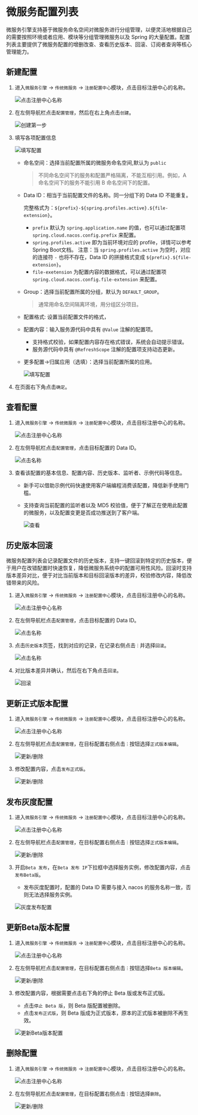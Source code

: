 # 微服务配置列表

微服务引擎支持基于微服务命名空间对微服务进行分组管理，以便灵活地根据自己的需要按照环境或者应用、模块等分组管理微服务以及 Spring 的大量配置。配置列表主要提供了微服务配置的增删改查、查看历史版本、回滚、订阅者查询等核心管理能力。

## 新建配置

1. 进入`微服务引擎` -> `传统微服务` -> `注册配置中心`模块，点击目标注册中心的名称。

    ![点击注册中心名称](https://docs.daocloud.io/daocloud-docs-images/docs/zh/docs/skoala/images/config01.png)

2. 在左侧导航栏点击`配置管理`，然后在右上角点击`创建`。

    ![创建第一步](https://docs.daocloud.io/daocloud-docs-images/docs/zh/docs/skoala/images/config02.png)

3. 填写各项配置信息

    ![填写配置](https://docs.daocloud.io/daocloud-docs-images/docs/zh/docs/skoala/images/config03.png)

    - 命名空间：选择当前配置所属的微服务命名空间,默认为 `public`

        > 不同命名空间下的服务和配置严格隔离，不能互相引用。例如，A 命名空间下的服务不能引用 B 命名空间下的配置。

    - Data ID：相当于当前配置文件的名称。同一分组下的 Data ID 不能重复。

        完整格式为：`${prefix}-${spring.profiles.active}.${file-extension}`。

        - `prefix` 默认为 `spring.application.name` 的值，也可以通过配置项 `spring.cloud.nacos.config.prefix` 来配置。
        - `spring.profiles.active` 即为当前环境对应的 profile，详情可以参考 Spring Boot文档。 注意：当 `spring.profiles.active` 为空时，对应的连接符 `-` 也将不存在，Data ID 的拼接格式变成 `${prefix}.${file-extension}`。
        - `file-exetension` 为配置内容的数据格式，可以通过配置项 `spring.cloud.nacos.config.file-extension` 来配置。

    - Group：选择当前配置所属的分组，默认为 `DEFAULT_GROUP`。

        > 通常用命名空间隔离环境，用分组区分项目。

    - 配置格式: 设置当前配置文件的格式，

    - 配置内容：输入服务源代码中具有 `@Value` 注解的配置项。

        - 支持格式校验，如果配置内容存在格式错误，系统会自动提示错误。
        - 服务源代码中具有 `@RefreshScope` 注解的配置项支持动态更新。

    - 更多配置->归属应用（选填）：选择当前配置所属的应用。

        ![填写配置](https://docs.daocloud.io/daocloud-docs-images/docs/zh/docs/skoala/images/config04.png)

4. 在页面右下角点击`确定`。

## 查看配置

1. 进入`微服务引擎` -> `传统微服务` -> `注册配置中心`模块，点击目标注册中心的名称。

    ![点击注册中心名称](https://docs.daocloud.io/daocloud-docs-images/docs/zh/docs/skoala/images/config01.png)

2. 在左侧导航栏点击`配置管理`，点击目标配置的 Data ID。

    ![点击名称](https://docs.daocloud.io/daocloud-docs-images/docs/zh/docs/skoala/images/config05.png)

3. 查看该配置的基本信息、配置内容、历史版本、监听者、示例代码等信息。

    - 新手可以借助示例代码快速使用客户端编程消费该配置，降低新手使用门槛。
    - 支持查询当前配置的监听者以及 MD5 校验值，便于了解正在使用此配置的微服务，以及配置变更是否成功推送到了客户端。

        ![查看](https://docs.daocloud.io/daocloud-docs-images/docs/zh/docs/skoala/images/config06.png)

## 历史版本回滚

微服务配置列表会记录配置文件的历史版本，支持一键回滚到特定的历史版本，便于用户在改错配置时快速恢复，降低微服务系统中的配置可用性风险。回滚时支持版本差异对比，便于对比当前版本和目标回滚版本的差异，校验修改内容，降低改错带来的风险。

1. 进入`微服务引擎` -> `传统微服务` -> `注册配置中心`模块，点击目标注册中心的名称。

    ![点击注册中心名称](https://docs.daocloud.io/daocloud-docs-images/docs/zh/docs/skoala/images/config01.png)

2. 在左侧导航栏点击`配置管理`，点击目标配置的 Data ID。

    ![点击名称](https://docs.daocloud.io/daocloud-docs-images/docs/zh/docs/skoala/images/config05.png)

3. 点击`历史版本`页签，找到对应的记录，在记录右侧点击 `ⵗ` 并选择`回滚`。

    ![点击名称](https://docs.daocloud.io/daocloud-docs-images/docs/zh/docs/skoala/images/config07.png)

4. 对比版本差异并确认，然后在右下角点击`回滚`。

    ![回滚](https://docs.daocloud.io/daocloud-docs-images/docs/zh/docs/skoala/images/config08.png)

## 更新正式版本配置

1. 进入`微服务引擎` -> `传统微服务` -> `注册配置中心`模块，点击目标注册中心的名称。

    ![点击注册中心名称](https://docs.daocloud.io/daocloud-docs-images/docs/zh/docs/skoala/images/config01.png)

2. 在左侧导航栏点击`配置管理`，在目标配置右侧点击 `ⵗ` 按钮选择`正式版本编辑`。

    ![更新/删除](../../images/config09.png)

3. 修改配置内容，点击`发布正式版`。

    ![更新/删除](../../images/config10.png)

## 发布灰度配置

1. 进入`微服务引擎` -> `传统微服务` -> `注册配置中心`模块，点击目标注册中心的名称。

    ![点击注册中心名称](https://docs.daocloud.io/daocloud-docs-images/docs/zh/docs/skoala/images/config01.png)

2. 在左侧导航栏点击`配置管理`，在目标配置右侧点击 `ⵗ` 按钮选择`正式版本编辑`。

    ![更新/删除](../../images/config09.png)

3. 开启`Beta 发布`，在`Beta 发布 IP`下拉框中选择服务实例，修改配置内容，点击`发布Beta版`。

    - 发布灰度配置时，配置的 Data ID 需要与接入 nacos 的服务名称一致，否则无法选择服务实例。

    ![灰度发布配置](../../images/config11.png)

## 更新Beta版本配置

1. 进入`微服务引擎` -> `传统微服务` -> `注册配置中心`模块，点击目标注册中心的名称。

    ![点击注册中心名称](https://docs.daocloud.io/daocloud-docs-images/docs/zh/docs/skoala/images/config01.png)

2. 在左侧导航栏点击`配置管理`，在目标配置右侧点击 `ⵗ` 按钮选择`Beta 版本编辑`。

    ![更新/删除](../../images/config12.png)

3. 修改配置内容，根据需要点击右下角的停止 Beta 版或发布正式版。

    - 点击`停止 Beta 版`，则 Beta 版配置被删除。
    - 点击`发布正式版`，则 Beta 版成为正式版本，原本的正式版本被删除不再生效。

    ![更新Beta版本配置](../../images/config13.png)

## 删除配置

1. 进入`微服务引擎` -> `传统微服务` -> `注册配置中心`模块，点击目标注册中心的名称。

    ![点击注册中心名称](https://docs.daocloud.io/daocloud-docs-images/docs/zh/docs/skoala/images/config01.png)

2. 在左侧导航栏点击`配置管理`，在目标配置右侧点击 `ⵗ` 按钮选择`删除`。

    ![更新/删除](https://docs.daocloud.io/daocloud-docs-images/docs/zh/docs/skoala/images/config09.png)
